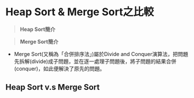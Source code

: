 # **Heap Sort & Merge Sort之比較**

> **Heap Sort簡介** 


> **Merge Sort簡介**
* Merge Sort(又稱為「合併排序法」)屬於Divide and Conquer演算法，把問題先拆解(divide)成子問題，並在逐一處理子問題後，將子問題的結果合併(conquer)，如此便解決了原先的問題。

## **Heap Sort v.s Merge Sort**

